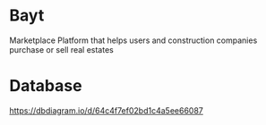 # Bayt
Marketplace Platform that helps users and construction companies purchase or sell real estates 
# Database
https://dbdiagram.io/d/64c4f7ef02bd1c4a5ee66087
